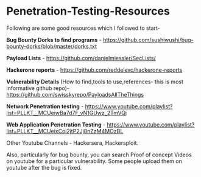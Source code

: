 # Penetration-Testing-Resources

Following are some good resources which I followed to start- 

**Bug Bounty Dorks to find programs** - https://github.com/sushiwushi/bug-bounty-dorks/blob/master/dorks.txt

**Payload Lists** - https://github.com/danielmiessler/SecLists/

**Hackerone reports** - https://github.com/reddelexc/hackerone-reports

**Vulnerability Details** (How to find,tools to use,references- this is most informative github repo)- https://github.com/swisskyrepo/PayloadsAllTheThings


**Network Penetration testing** - https://www.youtube.com/playlist?list=PLLKT__MCUeiwBa7d7F_vN1GUwz_2TmVQj


**Web Application Penetration Testing** - https://www.youtube.com/playlist?list=PLLKT__MCUeixCoi2jtP2Jj8nZzM4MOzBL

Other Youtube Channels - Hackersera, Hackersploit. 

Also, particularly for bug bounty, you can search Proof of concept Videos on youtube for a particular vulnerability. Some people upload them on youtube after the bug is fixed.

